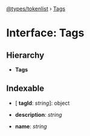 [@types/tokenlist](../globals.md) › [Tags](tags.md)

# Interface: Tags

## Hierarchy

* **Tags**

## Indexable

* \[ **tagId**: *string*\]: object

* **description**: *string*

* **name**: *string*
